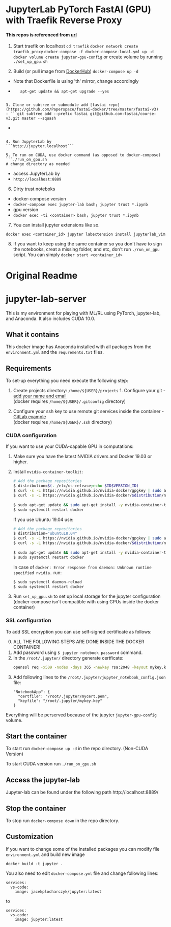 # JupyterLab PyTorch FastAI (GPU) with Traefik Reverse Proxy
#### This repos is referenced from [url](https://github.com/jacekplocharczyk/jupyter-lab-server)

1. Start traefik on localhost
```cd traefik```
```docker network create traefik_proxy```
```docker-compose -f docker-compose-local.yml up -d```
```docker volume create jupyter-gpu-config```
or create volume by running
```./set_up_gpu.sh```

2. Build (or pull image from [DockerHub](https://hub.docker.com/r/ppsmart/jupyterlab-torch-fastai))
```docker-compose up -d```
- Note that Dockerfile is using 'th' mirror, change accordingly
- ``` RUN sed --in-place --regexp-extended "s/(\/\/)(archive\.ubuntu)/\1th.\2/" /etc/apt/sources.list && \
     apt-get update && apt-get upgrade --yes
```

3. Clone or subtree or submodule add [fastai repo](https://github.com/Paperspace/fastai-docker/tree/master/fastai-v3)
- ```git subtree add --prefix fastai git@github.com:fastai/course-v3.git master --squash
```
- ```git subtree pull --prefix fastai git@github.com:fastai/course-v3.git master --squash
```

4. Run JupyterLab by
```http://jupyter.localhost```

5. To run on CUDA, use docker command (as opposed to docker-compose)
```./run_on_gpu.sh
# change directory as needed
```
- access JupyterLab by
- ```http://localhost:8889```

6. Dirty trust noteboks
- docker-compose version
- ```docker-compose exec jupyter-lab bash; jupyter trust *.ipynb```
- gpu version
- ```docker exec -ti <container> bash; jupyter trust *.ipynb```

7. You can install jupyter extensions like so.
```
docker exec <container_id> jupyter labextension install jupyterlab_vim
```

8. If you want to keep using the same container so you don't have to sign the notebooks, creat a missing folder, and etc, don't run ```./run_on_gpu``` script. You can simply ```docker start <container_id>```


# Original Readme

# jupyter-lab-server
This is my environment for playing with ML/RL using PyTorch, jupyter-lab, and Anaconda.
It also includes CUDA 10.0.

## What it contains
This docker image has Anaconda installed with all packages from the `environment.yml` 
and the `requrements.txt` files. 

## Requirements
To set-up everything you need execute the following step:  
1. Create projects directory: `/home/${USER}/projects` 1. Configure your git - [add your name and email](https://git-scm.com/book/en/v2/Getting-Started-First-Time-Git-Setup)  
   (docker requires `/home/${USER}/.gitconfig` directory)

1. Configure your ssh key to use remote git services inside the container - [GitLab example](https://docs.gitlab.com/ee/ssh/)  
   (docker requires `/home/${USER}/.ssh` directory)

### CUDA configuration
If you want to use your CUDA-capable GPU in computations:
1. Make sure you have the latest NVIDIA drivers and Docker 19.03 or higher.
2. Install `nvidia-container-toolkit`:
    ```bash
    # Add the package repositories
    $ distribution=$(. /etc/os-release;echo $ID$VERSION_ID)
    $ curl -s -L https://nvidia.github.io/nvidia-docker/gpgkey | sudo apt-key add -
    $ curl -s -L https://nvidia.github.io/nvidia-docker/$distribution/nvidia-docker.list | sudo tee /etc/apt/sources.list.d/nvidia-docker.list
  
    $ sudo apt-get update && sudo apt-get install -y nvidia-container-toolkit
    $ sudo systemctl restart docker
    ```
    If you use Ubuntu 19.04 use:
    ```bash
    # Add the package repositories
    $ distribution="ubuntu18.04"
    $ curl -s -L https://nvidia.github.io/nvidia-docker/gpgkey | sudo apt-key add -
    $ curl -s -L https://nvidia.github.io/nvidia-docker/$distribution/nvidia-docker.list | sudo tee /etc/apt/sources.list.d/nvidia-docker.list
  
    $ sudo apt-get update && sudo apt-get install -y nvidia-container-toolkit
    $ sudo systemctl restart docker   
    ```

    In case of `docker: Error response from daemon: Unknown runtime specified nvidia.` run:
    ```bash
    $ sudo systemctl daemon-reload
    $ sudo systemctl restart docker
    ```


2. Run `set_up_gpu.sh` to set up local storage for the jupyter configuration  
   (docker-compose isn't compatible with using GPUs inside the docker container)


### SSL configuration
To add SSL encryption you can use self-signed certificate as follows:

0. ALL THE FOLLOWING STEPS ARE DONE INSIDE THE DOCKER CONTAINER!
1. Add password using `$ jupyter notebook password` command.
2. In the `/root/.jupyter/` directory generate certficate:
   ```bash
   openssl req -x509 -nodes -days 365 -newkey rsa:2048 -keyout mykey.key -out mycert.pem
   ```
3. Add following lines to the `/root/.jupyter/jupyter_notebook_config.json` file:
   ```
   "NotebookApp": {
     "certfile": "/root/.jupyter/mycert.pem",
     "keyfile": "/root/.jupyter/mykey.key"
   }
   ```

Everything will be perserved because of the jupyter `jupyter-gpu-config` volume.

## Start the container
To start run `docker-compose up -d` in the repo directory. (Non-CUDA Version)  

To start CUDA version run `./run_on_gpu.sh`

## Access the jupyter-lab
Jupyter-lab can be found under the following path http://localhost:8889/

## Stop the container
To stop run `docker-compose down` in the repo directory.

## Customization
If you want to change some of the installed packages you can modify file `environment.yml` and build new image  
```
docker build -t jupyter .
```

You also need to edit `docker-compose.yml` file and change following lines:
```
services:
  vs-code:
    image: jacekplocharczyk/jupyter:latest
```
to
```
services:
  vs-code:
    image: jupyter:latest
```
